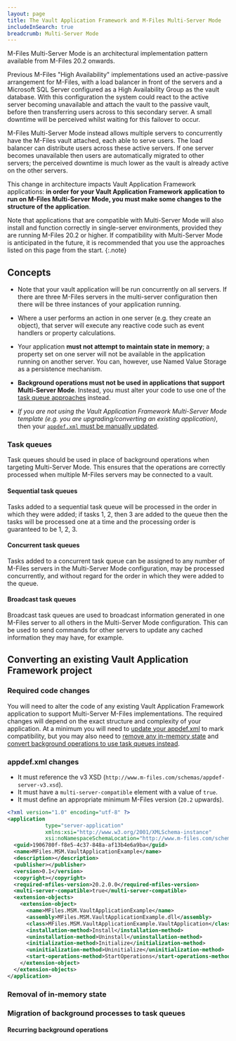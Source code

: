 ```yaml
---
layout: page
title: The Vault Application Framework and M-Files Multi-Server Mode
includeInSearch: true
breadcrumb: Multi-Server Mode
---
```


M-Files Multi-Server Mode is an architectural implementation pattern available from M-Files 20.2 onwards.

Previous M-Files "High Availability" implementations used an active-passive arrangement for M-Files, with a load balancer in front of the servers and a Microsoft SQL Server configured as a High Availability Group as the vault database.  With this configuration the system could react to the active server becoming unavailable and attach the vault to the passive vault, before then transferring users across to this secondary server.  A small downtime will be perceived whilst waiting for this failover to occur.

M-Files Multi-Server Mode instead allows multiple servers to concurrently have the M-Files vault attached, each able to serve users.  The load balancer can distribute users across these active servers.  If one server becomes unavailable then users are automatically migrated to other servers; the perceived downtime is much lower as the vault is already active on the other servers.

This change in architecture impacts Vault Application Framework applications: **in order for your Vault Application Framework application to run on M-Files Multi-Server Mode, you must make some changes to the structure of the application**.

Note that applications that are compatible with Multi-Server Mode will also install and function correctly in single-server environments, provided they are running M-Files 20.2 or higher.  If compatibility with Multi-Server Mode is anticipated in the future, it is recommended that you use the approaches listed on this page from the start.
{:.note}

## Concepts

* Note that your vault application will be run concurrently on all servers.  If there are three M-Files servers in the multi-server configuration then there will be three instances of your application running.

* Where a user performs an action in one server (e.g. they create an object), that server will execute any reactive code such as event handlers or property calculations.

* Your application **must not attempt to maintain state in memory**; a property set on one server will not be available in the application running on another server.  You can, however, use Named Value Storage as a persistence mechanism.

* **Background operations must not be used in applications that support Multi-Server Mode**.  Instead, you must alter your code to use one of the [task queue approaches](#task-queues) instead.

* *If you are not using the Vault Application Framework Multi-Server Mode template (e.g. you are upgrading/converting an existing application)*, then your [`appdef.xml` must be manually updated](#appdefxml-changes).

### Task queues

Task queues should be used in place of background operations when targeting Multi-Server Mode.  This ensures that the operations are correctly processed when multiple M-Files servers may be connected to a vault.

#### Sequential task queues

Tasks added to a sequential task queue will be processed in the order in which they were added; if tasks 1, 2, then 3 are added to the queue then the tasks will be processed one at a time and the processing order is guaranteed to be 1, 2, 3.

#### Concurrent task queues

Tasks added to a concurrent task queue can be assigned to any number of M-Files servers in the Multi-Server Mode configuration, may be processed concurrently, and without regard for the order in which they were added to the queue.

#### Broadcast task queues

Broadcast task queues are used to broadcast information generated in one M-Files server to all others in the Multi-Server Mode configuration.  This can be used to send commands for other servers to update any cached information they may have, for example.

## Converting an existing Vault Application Framework project

### Required code changes

You will need to alter the code of any existing Vault Application Framework application to support Multi-Server M-Files implementations.  The required changes will depend on the exact structure and complexity of your application.  At a minimum you will need to [update your appdef.xml](#appdefxml-changes) to mark compatibility, but you may also need to [remove any in-memory state](#removal-of-in-memory-state) and [convert background operations to use task queues instead](#migration-of-background-processes-to-task-queues).

### appdef.xml changes

* It must reference the v3 XSD (`http://www.m-files.com/schemas/appdef-server-v3.xsd`).
* It must have a `multi-server-compatible` element with a value of `true`.
* It must define an appropriate minimum M-Files version (`20.2` upwards).

```xml
<?xml version="1.0" encoding="utf-8" ?>
<application
			type="server-application"
			xmlns:xsi="http://www.w3.org/2001/XMLSchema-instance"
			xsi:noNamespaceSchemaLocation="http://www.m-files.com/schemas/appdef-server-v3.xsd">
  <guid>1906780f-f8e5-4c37-848a-af13b4e6a9ba</guid>
  <name>MFiles.MSM.VaultApplicationExample</name>
  <description></description>
  <publisher></publisher>
  <version>0.1</version>
  <copyright></copyright>
  <required-mfiles-version>20.2.0.0</required-mfiles-version>
  <multi-server-compatible>true</multi-server-compatible>
  <extension-objects>
    <extension-object>
      <name>MFiles.MSM.VaultApplicationExample</name>
      <assembly>MFiles.MSM.VaultApplicationExample.dll</assembly>
      <class>MFiles.MSM.VaultApplicationExample.VaultApplication</class>
      <installation-method>Install</installation-method>
      <uninstallation-method>Uninstall</uninstallation-method>
      <initialization-method>Initialize</initialization-method>
      <uninitialization-method>Uninitialize</uninitialization-method>
      <start-operations-method>StartOperations</start-operations-method>
    </extension-object>
  </extension-objects>
</application>
```

### Removal of in-memory state

### Migration of background processes to task queues

#### Recurring background operations
